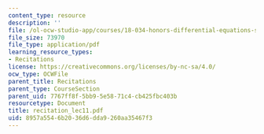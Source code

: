 ```yaml
---
content_type: resource
description: ''
file: /ol-ocw-studio-app/courses/18-034-honors-differential-equations-spring-2004/8957a5546b2036d6dda9260aa35467f3_recitation_lec11.pdf
file_size: 73970
file_type: application/pdf
learning_resource_types:
- Recitations
license: https://creativecommons.org/licenses/by-nc-sa/4.0/
ocw_type: OCWFile
parent_title: Recitations
parent_type: CourseSection
parent_uid: 7767ff8f-5bb9-5e58-71c4-cb425fbc403b
resourcetype: Document
title: recitation_lec11.pdf
uid: 8957a554-6b20-36d6-dda9-260aa35467f3
---
```

